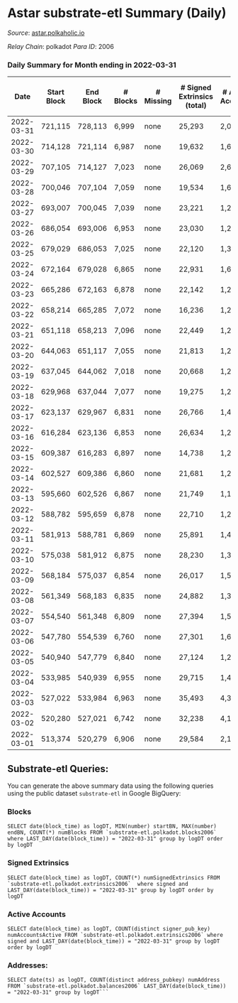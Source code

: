 # Astar substrate-etl Summary (Daily)

_Source_: [astar.polkaholic.io](https://astar.polkaholic.io)

*Relay Chain*: polkadot
*Para ID*: 2006



### Daily Summary for Month ending in 2022-03-31


| Date | Start Block | End Block | # Blocks | # Missing | # Signed Extrinsics (total) | # Active Accounts | # Addresses with Balances | # Events | # Transfers | # XCM Transfers In | # XCM Transfers Out |
| ---- | ----------- | --------- | -------- | --------- | --------------------------- | ----------------- | ------------------------- | -------- | ----------- | ------------------ | ------------------- |
| 2022-03-31 | 721,115 | 728,113 | 6,999 | none  | 25,293 | 2,057 | 109,624 | 1,421,427 | 29,144 ($35,069,996) |   |   |
| 2022-03-30 | 714,128 | 721,114 | 6,987 | none  | 19,632 | 1,666 |  | 1,400,354 | 24,380 ($15,752,938) |   |   |
| 2022-03-29 | 707,105 | 714,127 | 7,023 | none  | 26,069 | 2,677 |  | 1,183,238 | 32,952 ($54,793,096) |   |   |
| 2022-03-28 | 700,046 | 707,104 | 7,059 | none  | 19,534 | 1,648 |  | 808,170 | 23,789 ($13,418,830) |   |   |
| 2022-03-27 | 693,007 | 700,045 | 7,039 | none  | 23,221 | 1,274 |  | 241,441 | 22,498 ($4,545,532) |   |   |
| 2022-03-26 | 686,054 | 693,006 | 6,953 | none  | 23,030 | 1,234 |  | 242,447 | 21,021 ($3,939,621) |   |   |
| 2022-03-25 | 679,029 | 686,053 | 7,025 | none  | 22,120 | 1,309 |  | 246,385 | 21,389 ($4,165,096) |   |   |
| 2022-03-24 | 672,164 | 679,028 | 6,865 | none  | 22,931 | 1,628 |  | 260,365 | 21,181 ($13,971,599) |   |   |
| 2022-03-23 | 665,286 | 672,163 | 6,878 | none  | 22,142 | 1,280 |  | 235,337 | 19,951 ($4,851,421) |   |   |
| 2022-03-22 | 658,214 | 665,285 | 7,072 | none  | 16,236 | 1,244 |  | 212,744 | 17,372 ($8,897,406) |   |   |
| 2022-03-21 | 651,118 | 658,213 | 7,096 | none  | 22,449 | 1,291 |  | 240,810 | 21,753 ($9,465,787) |   |   |
| 2022-03-20 | 644,063 | 651,117 | 7,055 | none  | 21,813 | 1,212 |  | 261,892 | 21,387 ($4,076,158) |   |   |
| 2022-03-19 | 637,045 | 644,062 | 7,018 | none  | 20,668 | 1,278 |  | 233,175 | 21,271 ($4,614,462) |   |   |
| 2022-03-18 | 629,968 | 637,044 | 7,077 | none  | 19,275 | 1,296 |  | 235,849 | 18,298 ($6,993,120) |   |   |
| 2022-03-17 | 623,137 | 629,967 | 6,831 | none  | 26,766 | 1,421 |  | 344,238 | 20,581 ($7,875,182) |   |   |
| 2022-03-16 | 616,284 | 623,136 | 6,853 | none  | 26,634 | 1,247 |  | 261,598 | 17,519 ($7,129,528) |   |   |
| 2022-03-15 | 609,387 | 616,283 | 6,897 | none  | 14,738 | 1,292 |  | 211,119 | 16,273 ($5,460,147) |   |   |
| 2022-03-14 | 602,527 | 609,386 | 6,860 | none  | 21,681 | 1,269 |  | 264,792 | 21,331 ($2,127,412) |   |   |
| 2022-03-13 | 595,660 | 602,526 | 6,867 | none  | 21,749 | 1,178 |  | 384,045 | 22,133 ($2,773,790) |   |   |
| 2022-03-12 | 588,782 | 595,659 | 6,878 | none  | 22,710 | 1,274 |  | 324,096 | 25,039 ($3,936,785) |   |   |
| 2022-03-11 | 581,913 | 588,781 | 6,869 | none  | 25,891 | 1,449 |  | 261,745 | 24,790 ($38,426,148) |   |   |
| 2022-03-10 | 575,038 | 581,912 | 6,875 | none  | 28,230 | 1,376 |  | 266,714 | 25,382 ($9,837,889) |   |   |
| 2022-03-09 | 568,184 | 575,037 | 6,854 | none  | 26,017 | 1,594 |  | 269,487 | 27,782 ($36,234,828) |   |   |
| 2022-03-08 | 561,349 | 568,183 | 6,835 | none  | 24,882 | 1,323 |  | 243,674 | 21,815 ($22,816,588) |   |   |
| 2022-03-07 | 554,540 | 561,348 | 6,809 | none  | 27,394 | 1,516 |  | 272,928 | 22,370 ($24,096,439) |   |   |
| 2022-03-06 | 547,780 | 554,539 | 6,760 | none  | 27,301 | 1,655 |  | 252,605 | 21,888 ($5,605,962) |   |   |
| 2022-03-05 | 540,940 | 547,779 | 6,840 | none  | 27,124 | 1,251 |  | 245,230 | 22,442 ($3,870,578) |   |   |
| 2022-03-04 | 533,985 | 540,939 | 6,955 | none  | 29,715 | 1,413 |  | 278,571 | 23,793 ($5,668,961) |   |   |
| 2022-03-03 | 527,022 | 533,984 | 6,963 | none  | 35,493 | 4,335 |  | 400,520 | 37,555 ($12,858,244) |   |   |
| 2022-03-02 | 520,280 | 527,021 | 6,742 | none  | 32,238 | 4,174 |  | 303,432 | 26,911 ($12,353,980) |   |   |
| 2022-03-01 | 513,374 | 520,279 | 6,906 | none  | 29,584 | 2,157 |  | 335,648 | 30,094 ($19,663,707) |   |   |

## Substrate-etl Queries:
You can generate the above summary data using the following queries using the public dataset `substrate-etl` in Google BigQuery:


### Blocks
```
SELECT date(block_time) as logDT, MIN(number) startBN, MAX(number) endBN, COUNT(*) numBlocks FROM `substrate-etl.polkadot.blocks2006`  where LAST_DAY(date(block_time)) = "2022-03-31" group by logDT order by logDT
```


### Signed Extrinsics
```
SELECT date(block_time) as logDT, COUNT(*) numSignedExtrinsics FROM `substrate-etl.polkadot.extrinsics2006`  where signed and LAST_DAY(date(block_time)) = "2022-03-31" group by logDT order by logDT
```


### Active Accounts
```
SELECT date(block_time) as logDT, COUNT(distinct signer_pub_key) numAccountsActive FROM `substrate-etl.polkadot.extrinsics2006` where signed and LAST_DAY(date(block_time)) = "2022-03-31" group by logDT order by logDT
```


### Addresses:
```
SELECT date(ts) as logDT, COUNT(distinct address_pubkey) numAddress FROM `substrate-etl.polkadot.balances2006` LAST_DAY(date(block_time)) = "2022-03-31" group by logDT```

